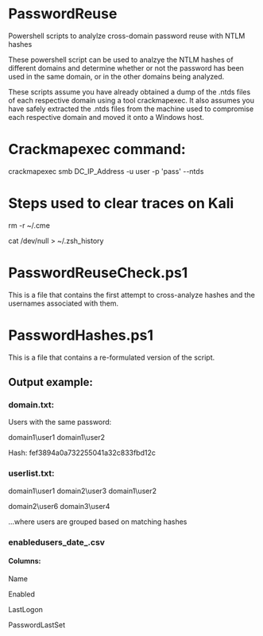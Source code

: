 # PasswordReuse
Powershell scripts to analylze cross-domain password reuse with NTLM hashes

These powershell script can be used to analzye the NTLM hashes of different domains and determine whether or not the password has been used in the same domain, or in the other domains being analyzed.

These scripts assume you have already obtained a dump of the .ntds files of each respective domain using a tool crackmapexec. It also assumes you have safely extracted the .ntds files from the machine used to compromise each respective domain and moved it onto a Windows host. 

# Crackmapexec command:

crackmapexec smb DC_IP_Address -u user -p 'pass' --ntds

# Steps used to clear traces on Kali 

rm -r ~/.cme

cat /dev/null > ~/.zsh_history

# PasswordReuseCheck.ps1

This is a file that contains the first attempt to cross-analyze hashes and the usernames associated with them.

# PasswordHashes.ps1

This is a file that contains a re-formulated version of the script. 

## Output example:

### domain.txt:

Users with the same password:
  
  domain1\user1 domain1\user2

Hash: fef3894a0a732255041a32c833fbd12c

### userlist.txt:

domain1\user1
domain2\user3
domain1\user2

domain2\user6
domain3\user4

...where users are grouped based on matching hashes

### enabledusers_date_.csv

#### Columns:
  
  Name
  
  Enabled
  
  LastLogon
  
  PasswordLastSet



